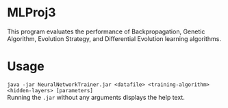 # MLProj3   
This program evaluates the performance of Backpropagation, Genetic Algorithm, Evolution Strategy, and Differential Evolution learning algorithms.

# Usage
`java -jar NeuralNetworkTrainer.jar <datafile> <training-algorithm> <hidden-layers> [parameters]`   
Running the `.jar` without any arguments displays the help text.
